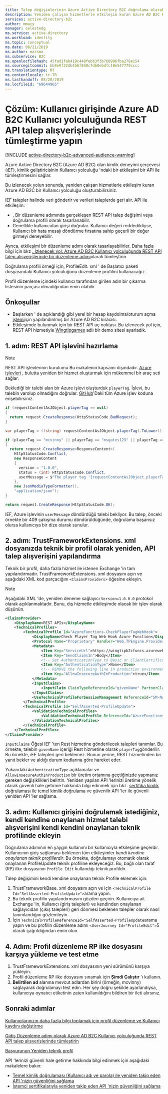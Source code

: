 ```yaml
---
title: Talep değişimlerinin Azure Active Directory B2C doğrulama olarak REST API
description: Yeniden çalışan hizmetlerle etkileşim kuran Azure AD B2C Kullanıcı yolculuğu oluşturmaya yönelik bir yol.
services: active-directory-b2c
author: mmacy
manager: celestedg
ms.service: active-directory
ms.workload: identity
ms.topic: conceptual
ms.date: 08/21/2019
ms.author: marsma
ms.subservice: B2C
ms.openlocfilehash: 45fad1fab419c448febb3f3b760996fba278e154
ms.sourcegitcommit: bb8e9f22db4b6f848c7db0ebdfc10e547779cccc
ms.translationtype: MT
ms.contentlocale: tr-TR
ms.lasthandoff: 08/20/2019
ms.locfileid: "69644965"
---
```

# <a name="walkthrough-integrate-rest-api-claims-exchanges-in-your-azure-ad-b2c-user-journey-as-validation-on-user-input"></a>Çözüm: Kullanıcı girişinde Azure AD B2C Kullanıcı yolculuğunda REST API talep alışverişlerinde tümleştirme yapın

[!INCLUDE [active-directory-b2c-advanced-audience-warning](../../includes/active-directory-b2c-advanced-audience-warning.md)]

Azure Active Directory B2C (Azure AD B2C) olan kimlik deneyimi çerçevesi (ıEF), kimlik geliştiricisinin Kullanıcı yolculuğu 'ndaki bir etkileşimi bir API ile tümleştirmesini sağlar.

Bu izlenecek yolun sonunda, yeniden çalışan hizmetlerle etkileşim kuran Azure AD B2C bir Kullanıcı yolculuğu oluşturabilirsiniz.

IEF talepler halinde veri gönderir ve verileri taleplerde geri alır. API ile etkileşim:

- , Bir düzenleme adımında gerçekleşen REST API talep değişimi veya doğrulama profili olarak tasarlanabilir.
- Genellikle kullanıcıdan girişi doğrular. Kullanıcı değeri reddedildiyse, Kullanıcı bir hata mesajı döndürme fırsatına sahip geçerli bir değer girmeyi deneyebilir.

Ayrıca, etkileşimi bir düzenleme adımı olarak tasarlayabilirler. Daha fazla bilgi için bkz [. İzlenecek yol: Azure AD B2C Kullanıcı yolculuğunda REST API talep alışverişlerinde bir düzenleme adımı](active-directory-b2c-rest-api-step-custom.md)olarak tümleştirin.

Doğrulama profili örneği için, ProfileEdit. xml ' de Başlatıcı paketi dosyasındaki Kullanıcı yolculuğunu düzenleme profilini kullanacağız.

Profil düzenleme içindeki kullanıcı tarafından girilen adın bir çıkarma listesinin parçası olmadığından emin olabilir.

## <a name="prerequisites"></a>Önkoşullar

- Başlarken ' de açıklandığı gibi yerel bir hesap kaydolma/oturum açma [işlemi](active-directory-b2c-get-started-custom.md)için yapılandırılmış bir Azure AD B2C kiracısı.
- Etkileşimde bulunmak için bir REST API uç noktası. Bu izlenecek yol için, REST API hizmetiyle [Wingtipgames](https://wingtipgamesb2c.azurewebsites.net/) adlı bir demo sitesi ayarladık.

## <a name="step-1-prepare-the-rest-api-function"></a>1\. adım: REST API işlevini hazırlama

> [!NOTE]
> REST API işlevlerinin kurulumu Bu makalenin kapsamı dışındadır. [Azure işlevleri](https://docs.microsoft.com/azure/azure-functions/functions-reference) , bulutta yeniden bir hizmet oluşturmak için mükemmel bir araç seti sağlar.

Beklediği bir talebi alan bir Azure işlevi oluşturduk `playerTag`. İşlevi, bu talebin varolup olmadığını doğrular. [GitHub](https://github.com/Azure-Samples/active-directory-b2c-advanced-policies/tree/master/AzureFunctionsSamples)'Daki tüm Azure işlev koduna erişebilirsiniz.

```csharp
if (requestContentAsJObject.playerTag == null)
{
  return request.CreateResponse(HttpStatusCode.BadRequest);
}

var playerTag = ((string) requestContentAsJObject.playerTag).ToLower();

if (playerTag == "mcvinny" || playerTag == "msgates123" || playerTag == "revcottonmarcus")
{
  return request.CreateResponse<ResponseContent>(
    HttpStatusCode.Conflict,
    new ResponseContent
    {
      version = "1.0.0",
      status = (int) HttpStatusCode.Conflict,
      userMessage = $"The player tag '{requestContentAsJObject.playerTag}' is already used."
    },
    new JsonMediaTypeFormatter(),
    "application/json");
}

return request.CreateResponse(HttpStatusCode.OK);
```

IEF, Azure işlevinin `userMessage` döndürdüğü talebi bekliyor. Bu talep, önceki örnekte bir 409 çakışma durumu döndürüldüğünde, doğrulama başarısız olursa kullanıcıya bir dize olarak sunulur.

## <a name="step-2-configure-the-restful-api-claims-exchange-as-a-technical-profile-in-your-trustframeworkextensionsxml-file"></a>2\. adım: TrustFrameworkExtensions. xml dosyanızda teknik bir profil olarak yeniden, API talep alışverişini yapılandırma

Teknik bir profil, daha fazla hizmet ile istenen Exchange 'in tam yapılandırmadır. TrustFrameworkExtensions. xml dosyasını açın ve aşağıdaki XML kod parçacığını `<ClaimsProviders>` öğesine ekleyin.

> [!NOTE]
> Aşağıdaki XML 'de, yeniden deneme sağlayıcı `Version=1.0.0.0` protokol olarak açıklanmaktadır. Bunu, dış hizmetle etkileşimde olacak bir işlev olarak düşünün. <!-- TODO: A full definition of the schema can be found...link to RESTful Provider schema definition>-->

```xml
<ClaimsProvider>
    <DisplayName>REST APIs</DisplayName>
    <TechnicalProfiles>
        <TechnicalProfile Id="AzureFunctions-CheckPlayerTagWebHook">
            <DisplayName>Check Player Tag Web Hook Azure Function</DisplayName>
            <Protocol Name="Proprietary" Handler="Web.TPEngine.Providers.RestfulProvider, Web.TPEngine, Version=1.0.0.0, Culture=neutral, PublicKeyToken=null" />
            <Metadata>
                <Item Key="ServiceUrl">https://wingtipb2cfuncs.azurewebsites.net/api/CheckPlayerTagWebHook?code=L/05YRSpojU0nECzM4Tp3LjBiA2ZGh3kTwwp1OVV7m0SelnvlRVLCg==</Item>
                <Item Key="SendClaimsIn">Body</Item>
                <!-- Set AuthenticationType to Basic or ClientCertificate in production environments -->
                <Item Key="AuthenticationType">None</Item>
                <!-- REMOVE the following line in production environments -->
                <Item Key="AllowInsecureAuthInProduction">true</Item>
            </Metadata>
            <InputClaims>
                <InputClaim ClaimTypeReferenceId="givenName" PartnerClaimType="playerTag" />
            </InputClaims>
            <UseTechnicalProfileForSessionManagement ReferenceId="SM-Noop" />
        </TechnicalProfile>
        <TechnicalProfile Id="SelfAsserted-ProfileUpdate">
            <ValidationTechnicalProfiles>
                <ValidationTechnicalProfile ReferenceId="AzureFunctions-CheckPlayerTagWebHook" />
            </ValidationTechnicalProfiles>
        </TechnicalProfile>
    </TechnicalProfiles>
</ClaimsProvider>
```

`InputClaims` Öğesi IEF 'ten Rest hizmetine gönderilecek talepleri tanımlar. Bu örnekte, talebin `givenName` içeriği Rest hizmetine olarak `playerTag`gönderilir. Bu örnekte, ıEF talepleri geri beklemez. Bunun yerine, REST hizmetinden bir yanıt bekler ve aldığı durum kodlarına göre hareket eder.

Yukarıdaki `AuthenticationType` açıklamalar ve `AllowInsecureAuthInProduction` bir üretim ortamına geçtiğinizde yapmanız gereken değişiklikleri belirtin. Yeniden yapılan API 'lerinizi üretime yönelik olarak güvenli hale getirme hakkında bilgi edinmek için bkz. [sertifika kimlik doğrulaması ile](active-directory-b2c-custom-rest-api-netfw-secure-cert.md) [temel kimlik doğrulama](active-directory-b2c-custom-rest-api-netfw-secure-basic.md) ve güvenilir API 'ler ile güvenli yeniden API 'ler sağlama.

## <a name="step-3-include-the-restful-service-claims-exchange-in-self-asserted-technical-profile-where-you-want-to-validate-the-user-input"></a>3\. adım: Kullanıcı girişini doğrulamak istediğiniz, kendi kendine onaylanan hizmet talebi alışverişini kendi kendini onaylanan teknik profilinde ekleyin

Doğrulama adımının en yaygın kullanımı bir kullanıcıyla etkileşime geçerdir. Kullanıcının giriş sağlaması beklenen tüm etkileşimler *kendi kendine onaylanan teknik profillerdir*. Bu örnekte, doğrulamayı otomatik olarak onaylanan ProfileUpdate teknik profiline ekleyeceğiz. Bu, bağlı olan taraf (RP) ilke dosyasının `Profile Edit` kullandığı teknik profildir.

Talep değişimini kendi kendine onaylanan teknik Profile eklemek için:

1. TrustFrameworkBase. xml dosyasını açın ve için `<TechnicalProfile Id="SelfAsserted-ProfileUpdate">`arama yapın.
2. Bu teknik profilin yapılandırmasını gözden geçirin. Kullanıcıya ait Exchange 'in, Kullanıcı (giriş talepleri) ve kendinden onaylanan sağlayıcıdan (çıkış talepleri) geri dönmesi beklenen talepler olarak nasıl tanımlandığını gözlemleyin.
3. İçin `TechnicalProfileReferenceId="SelfAsserted-ProfileUpdate`arama yapın ve bu profilin düzenleme adımı `<UserJourney Id="ProfileEdit">`5 olarak çağrıldığından emin olun.

## <a name="step-4-upload-and-test-the-profile-edit-rp-policy-file"></a>4\. Adım: Profil düzenleme RP ilke dosyasını karşıya yükleme ve test etme

1. TrustFrameworkExtensions. xml dosyasının yeni sürümünü karşıya yükleyin.
2. Profil düzenleme RP ilke dosyasını sınamak için **Şimdi Çalıştır** 'ı kullanın.
3. **Belirtilen ad** alanına mevcut adlardan birini (örneğin, mcvinny) sağlayarak doğrulamayı test edin. Her şey doğru şekilde ayarlandıysa, kullanıcıya oynatıcı etiketinin zaten kullanıldığını bildiren bir ileti alırsınız.

## <a name="next-steps"></a>Sonraki adımlar

[Kullanıcılarınızın daha fazla bilgi toplamak için profil düzenleme ve Kullanıcı kaydını değiştirme](active-directory-b2c-create-custom-attributes-profile-edit-custom.md)

[Gidiş Düzenleme adımı olarak Azure AD B2C Kullanıcı yolculuğunda REST API talep alışverişlerinde tümleştirin](active-directory-b2c-rest-api-step-custom.md)

[Başvurunun Yeniden teknik profil](restful-technical-profile.md)

API 'lerinizi güvenli hale getirme hakkında bilgi edinmek için aşağıdaki makalelere bakın:

* [Temel kimlik doğrulaması (Kullanıcı adı ve parola) ile yeniden takip eden API 'nizin güvenliğini sağlama](active-directory-b2c-custom-rest-api-netfw-secure-basic.md)
* [İstemci sertifikalarıyla yeniden takip eden API 'nizin güvenliğini sağlama](active-directory-b2c-custom-rest-api-netfw-secure-cert.md)

